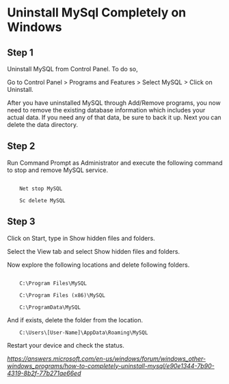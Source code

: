 <!-- JS use if these pages are used as githubpages. can be deleted if used elsewhere -->
<script src="https://code.jquery.com/jquery-3.2.1.min.js"></script>
<script src="script.js"></script>

# Uninstall MySql Completely on Windows

## Step 1

Uninstall MySQL from Control Panel. To do so,

Go to Control Panel > Programs and Features > Select MySQL > Click on Uninstall.

After you have uninstalled MySQL through Add/Remove programs, you now need to remove the existing database information which includes your actual data.  If you need any of that data, be sure to back it up. Next you can delete the data directory.

## Step 2

Run Command Prompt as Administrator and execute the following command to stop and remove MySQL service.

````

	Net stop MySQL

	Sc delete MySQL

````

## Step 3

Click on Start, type in Show hidden files and folders.

Select the View tab and select Show hidden files and folders.

Now explore the following locations and delete following folders.

````

	C:\Program Files\MySQL

	C:\Program Files (x86)\MySQL

	C:\ProgramData\MySQL
````

And if exists, delete the folder from the location.

````
	C:\Users\[User-Name]\AppData\Roaming\MySQL
````

Restart your device and check the status.




_https://answers.microsoft.com/en-us/windows/forum/windows_other-windows_programs/how-to-completely-uninstall-mysql/e90e1344-7b90-4319-8b2f-77b271ae66ed_
